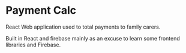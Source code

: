 # Payment Calc

React Web application used to total payments to family carers.

Built in React and firebase mainly as an excuse to learn some frontend libraries and Firebase.
